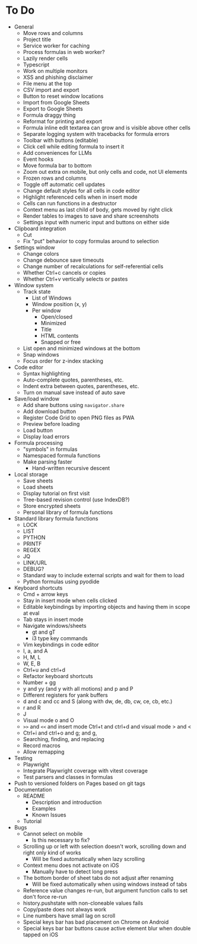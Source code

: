 # To Do

- General
  - Move rows and columns
  - Project title
  - Service worker for caching
  - Process formulas in web worker?
  - Lazily render cells
  - Typescript
  - Work on multiple monitors
  - XSS and phishing disclaimer
  - File menu at the top
  - CSV import and export
  - Button to reset window locations
  - Import from Google Sheets
  - Export to Google Sheets
  - Formula draggy thing
  - Reformat for printing and export
  - Formula inline edit textarea can grow and is visible above other cells
  - Separate logging system with tracebacks for formula errors
  - Toolbar with buttons (editable)
  - Click cell while editing formula to insert it
  - Add conveniences for LLMs
  - Event hooks
  - Move formula bar to bottom
  - Zoom out extra on mobile, but only cells and code, not UI elements
  - Frozen rows and columns
  - Toggle off automatic cell updates
  - Change default styles for all cells in code editor
  - Highlight referenced cells when in insert mode
  - Cells can run functions in a destructor
  - Context menu as last child of body, gets moved by right click
  - Render tables to images to save and share screenshots
  - Settings input with numeric input and buttons on either side
- Clipboard integration
  - Cut
  - Fix "put" behavior to copy formulas around to selection
- Settings window
  - Change colors
  - Change debounce save timeouts
  - Change number of recalculations for self-referential cells
  - Whether Ctrl+c cancels or copies
  - Whether Ctrl+v vertically selects or pastes
- Window system
  - Track state
    - List of Windows
    - Window position (x, y)
    - Per window
      - Open/closed
      - Minimized
      - Title
      - HTML contents
      - Snapped or free
  - List open and minimized windows at the bottom
  - Snap windows
  - Focus order for z-index stacking
- Code editor
  - Syntax highlighting
  - Auto-complete quotes, parentheses, etc.
  - Indent extra between quotes, parentheses, etc.
  - Turn on manual save instead of auto save
- Save/load window
  - Add share buttons using `navigator.share`
  - Add download button
  - Register Code Grid to open PNG files as PWA
  - Preview before loading
  - Load button
  - Display load errors
- Formula processing
  - "symbols" in formulas
  - Namespaced formula functions
  - Make parsing faster
    - Hand-written recursive descent
- Local storage
  - Save sheets
  - Load sheets
  - Display tutorial on first visit
  - Tree-based revision control (use IndexDB?)
  - Store encrypted sheets 
  - Personal library of formula functions
- Standard library formula functions
  - LOCK
  - LIST
  - PYTHON
  - PRINTF
  - REGEX
  - JQ
  - LINK/URL
  - DEBUG?
  - Standard way to include external scripts and wait for them to load
  - Python formulas using pyodide
- Keyboard shortcuts
  - Cmd + arrow keys
  - Stay in insert mode when cells clicked
  - Editable keybindings by importing objects and having them in scope at eval
  - Tab stays in insert mode
  - Navigate windows/sheets
    - gt and gT
    - i3 type key commands
  - Vim keybindings in code editor
  - I, a, and A
  - H, M, L
  - W, E, B
  - Ctrl+u and ctrl+d
  - Refactor keyboard shortcuts
  - Number + gg
  - y and yy (and y with all motions) and p and P
  - Different registers for yank buffers
  - d and c and cc and S (along with dw, de, db, cw, ce, cb, etc.)
  - r and R
  - J
  - Visual mode o and O
  - `>>` and `<<` and insert mode Ctrl+t and ctrl+d and visual mode > and <
  - Ctrl+i and ctrl+o and g; and g,
  - Searching, finding, and replacing
  - Record macros
  - Allow remapping
- Testing
  - Playwright
  - Integrate Playwright coverage with vitest coverage
  - Test parsers and classes in formulas
- Push to versioned folders on Pages based on git tags
- Documentation
  - README
    - Description and introduction 
    - Examples
    - Known Issues
  - Tutorial
- Bugs
  - Cannot select on mobile
    - Is this necessary to fix?
  - Scrolling up or left with selection doesn't work, scrolling down and right
    only kind of works
    - Will be fixed automatically when lazy scrolling
  - Context menu does not activate on iOS
    - Manually have to detect long press
  - The bottom border of sheet tabs do not adjust after renaming
    - Will be fixed automatically when using windows instead of tabs
  - Reference value changes re-run, but argument function calls to set don't
    force re-run
  - history.pushstate with non-cloneable values fails
  - Copy/paste does not always work
  - Line numbers have small lag on scroll
  - Special keys bar has bad placement on Chrome on Android
  - Special keys bar bar buttons cause active element blur when double tapped on
    iOS
